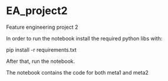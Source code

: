 # EA_project2
Feature engineering project 2

In order to run the notebook install the required python libs with:

pip install -r requirements.txt

After that, run the notebook.

The notebook contains the code for both meta1 and meta2
